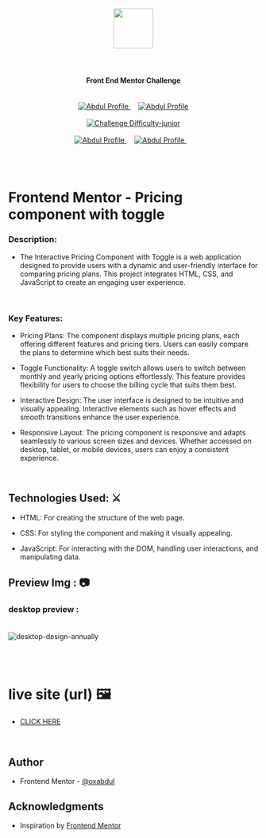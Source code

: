 <h1 align="center"><img src="https://github.com/0xabdul/Interactive-Rating-Component/assets/119418867/fa658c7b-4913-468f-aec0-b3aa8409aa22" height="80px"></img></h1><br>
<h4 align="center" color="blue">Front End Mentor Challenge</h4><br>
<div align="center">
  <a href="https://www.frontendmentor.io/profile/0xAbdul">
    <img src="https://img.shields.io/badge/Profile-0xAbdul-fefefe?style=for-the-badge&logo=frontendmentor" alt="Abdul Profile">
  </a> &nbsp;&nbsp;&nbsp;
  <a href="https://www.frontendmentor.io/profile/0xAbdul">
    <img src="https://img.shields.io/badge/Status-Completed-90EE90?style=for-the-badge&logo=frontendmentor" alt="Abdul Profile">
  </a><br><br>
  <a href="https://www.frontendmentor.io/challenges?difficulties=2"  >
    <img src="https://img.shields.io/badge/Difficulty-newbie-87CEEB?style=for-the-badge&logo=frontendmentor" alt="Challenge Difficulty-junior">
  </a>
</div>
<br />
<div align="center">
    <a href="https://www.frontendmentor.io/profile/0xAbdul">
    <img src="https://img.shields.io/badge/Type-Free-000080?style=for-the-badge&logo=frontendmentor" alt="Abdul Profile">
  </a> &nbsp;&nbsp;&nbsp;
  <a href="https://www.frontendmentor.io/profile/0xAbdul">
    <img src="https://img.shields.io/badge/Languages-HTML & CSS & js-800080?style=for-the-badge&logo=frontendmentor" alt="Abdul Profile">
  </a> &nbsp;&nbsp;&nbsp;<br><br><br>
</div><br>




# Frontend Mentor - Pricing component with toggle<br>

### Description:<br>

- The Interactive Pricing Component with Toggle is a web application designed to provide users with a dynamic and user-friendly interface for comparing pricing plans. This project integrates HTML, CSS, and JavaScript to create an engaging user experience.
<br>

### Key Features:<br>

-  Pricing Plans: The component displays multiple pricing plans, each offering different features and pricing tiers. Users can easily compare the plans to determine which best suits their needs.


- Toggle Functionality: A toggle switch allows users to switch between monthly and yearly pricing options effortlessly. This feature provides flexibility for users to choose the billing cycle that suits them best.


- Interactive Design: The user interface is designed to be intuitive and visually appealing. Interactive elements such as hover effects and smooth transitions enhance the user experience.


- Responsive Layout: The pricing component is responsive and adapts seamlessly to various screen sizes and devices. Whether accessed on desktop, tablet, or mobile devices, users can enjoy a consistent experience.

<br>

## Technologies Used: ⚔️<br>

- HTML: For creating the structure of the web page.

- CSS: For styling the component and making it visually appealing.

- JavaScript: For interacting with the DOM, handling user interactions, and manipulating data.<br>


## Preview Img :  📷 <br>

### desktop preview :<br><br>
![desktop-design-annually](https://github.com/0xabdul/Pricing-component-with-toggle/assets/119418867/eb679c8c-26a4-4fe9-99d6-12591b4b52c8)

<br><br>

# live site (url) 🖼️<br>

<ul>
  <li><a href="https://0xabdul.github.io/Pricing-component-with-toggle/">CLICK HERE</a></li>
</ul>
<br>

## Author<br>
- Frontend Mentor - [@oxabdul](https://www.frontendmentor.io/profile/0xAbdul)<br>


## Acknowledgments<br>
<ul>
  <li>Inspiration by <a href="https://www.frontendmentor.io/home">Frontend Mentor</a></li>



